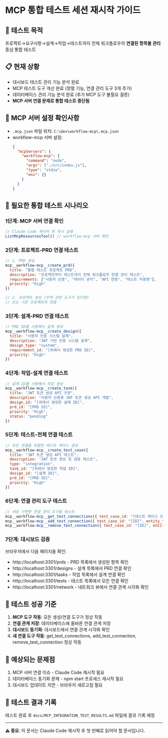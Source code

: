 # MCP 통합 테스트 세션 재시작 가이드

## 🎯 테스트 목적
프로젝트→요구사항→설계→작업→테스트까지 전체 워크플로우의 **연결된 항목들 관리** 중심 통합 테스트

## 📋 현재 상황
- 대시보드 테스트 관리 기능 분석 완료
- MCP 테스트 도구 개선 완료 (정렬 기능, 연결 관리 도구 3개 추가)
- 데이터베이스 관리 기능 분석 완료 (추가 MCP 도구 불필요 결론)
- **MCP 서버 연결 문제로 통합 테스트 중단됨**

## 🔧 MCP 서버 설정 확인사항
- `.mcp.json` 파일 위치: `C:\dev\workflow-mcp\.mcp.json`
- workflow-mcp 서버 설정:
  ```json
  {
    "mcpServers": {
      "workflow-mcp": {
        "command": "node",
        "args": ["./src/index.js"],
        "type": "stdio",
        "env": {}
      }
    }
  }
  ```

## 🧪 필요한 통합 테스트 시나리오

### 1단계: MCP 서버 연결 확인
```javascript
// Claude Code 재시작 후 즉시 실행
ListMcpResourcesTool() // workflow-mcp 서버 확인
```

### 2단계: 프로젝트-PRD 연결 테스트
```javascript
// 1. PRD 생성
mcp__workflow-mcp__create_prd({
  title: "통합 테스트 프로젝트 PRD",
  description: "프로젝트부터 테스트까지 전체 워크플로우 연결 관리 테스트",
  requirements: ["사용자 인증", "데이터 관리", "API 연동", "테스트 자동화"],
  priority: "High"
})

// 2. 프로젝트 생성 (만약 관련 도구가 있다면)
// 또는 기존 프로젝트와 연결
```

### 3단계: 설계-PRD 연결 테스트
```javascript
// PRD ID를 사용해서 설계 생성
mcp__workflow-mcp__create_design({
  title: "사용자 인증 시스템 설계",
  description: "JWT 기반 인증 시스템 설계",
  design_type: "system",
  requirement_id: "[위에서 생성한 PRD ID]",
  priority: "High"
})
```

### 4단계: 작업-설계 연결 테스트
```javascript
// 설계 ID를 사용해서 작업 생성
mcp__workflow-mcp__create_task({
  title: "JWT 토큰 생성 API 구현",
  description: "사용자 인증용 JWT 토큰 생성 API 개발",
  design_id: "[위에서 생성한 설계 ID]",
  prd_id: "[PRD ID]",
  priority: "High",
  status: "pending"
})
```

### 5단계: 테스트-전체 연결 테스트
```javascript
// 모든 연결을 포함한 테스트 케이스 생성
mcp__workflow-mcp__create_test_case({
  title: "JWT 토큰 생성 API 테스트",
  description: "JWT 토큰 생성 및 검증 테스트",
  type: "integration",
  task_id: "[위에서 생성한 작업 ID]",
  design_id: "[설계 ID]",
  prd_id: "[PRD ID]",
  priority: "High"
})
```

### 6단계: 연결 관리 도구 테스트
```javascript
// 새로 구현한 연결 관리 도구들 테스트
mcp__workflow-mcp__get_test_connections({ test_case_id: "[테스트 케이스 ID]" })
mcp__workflow-mcp__add_test_connection({ test_case_id: "[ID]", entity_type: "task", entity_id: "[작업 ID]" })
mcp__workflow-mcp__remove_test_connection({ test_case_id: "[ID]", entity_type: "design", entity_id: "[설계 ID]" })
```

### 7단계: 대시보드 검증
브라우저에서 다음 페이지들 확인:
- http://localhost:3301/prds - PRD 목록에서 생성된 항목 확인
- http://localhost:3301/designs - 설계 목록에서 PRD 연결 확인
- http://localhost:3301/tasks - 작업 목록에서 설계 연결 확인  
- http://localhost:3301/tests - 테스트 목록에서 모든 연결 확인
- http://localhost:3301/network - 네트워크 뷰에서 연결 관계 시각화 확인

## 🎯 테스트 성공 기준
1. **MCP 도구 작동**: 모든 생성/연결 도구가 정상 작동
2. **연결 관계 저장**: 데이터베이스에 올바른 연결 관계 저장
3. **대시보드 동기화**: 대시보드에서 연결 관계 시각화 확인
4. **새 연결 도구 작동**: get_test_connections, add_test_connection, remove_test_connection 정상 작동

## 🚨 예상되는 문제점
1. MCP 서버 연결 이슈 - Claude Code 재시작 필요
2. 데이터베이스 동기화 문제 - npm start 프로세스 재시작 필요
3. 대시보드 업데이트 지연 - 브라우저 새로고침 필요

## 📝 테스트 결과 기록
테스트 완료 후 `docs/MCP_INTEGRATION_TEST_RESULTS.md` 파일에 결과 기록 예정

---
**⚠️ 중요**: 이 문서는 Claude Code 재시작 후 첫 번째로 읽어야 할 문서입니다.
